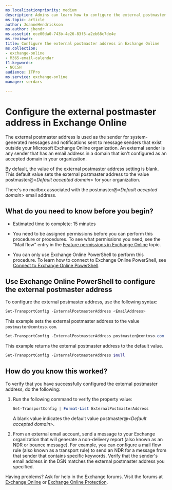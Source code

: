 ```yaml
---
ms.localizationpriority: medium
description: Admins can learn how to configure the external postmaster email address in Exchange Online.
ms.topic: article
author: JoanneHendrickson
ms.author: jhendr
ms.assetid: ece00da0-743b-4e26-83f5-a2eb68c7de4e
ms.reviewer: 
title: Configure the external postmaster address in Exchange Online
ms.collection: 
- exchange-online
- M365-email-calendar
f1.keywords:
- NOCSH
audience: ITPro
ms.service: exchange-online
manager: serdars

---
```


# Configure the external postmaster address in Exchange Online

The external postmaster address is used as the sender for system-generated messages and notifications sent to message senders that exist outside your Microsoft Exchange Online organization. An external sender is any sender that has an email address in a domain that isn't configured as an accepted domain in your organization.

By default, the value of the external postmaster address setting is blank. This default value sets the external postmaster address to the value postmaster@\<_Default accepted domain_\> for your organization.

There's no mailbox associated with the postmaster@\<_Default accepted domain_\> email address.

## What do you need to know before you begin?

- Estimated time to complete: 15 minutes

- You need to be assigned permissions before you can perform this procedure or procedures. To see what permissions you need, see the "Mail flow" entry in the [Feature permissions in Exchange Online](../permissions-exo/feature-permissions.md) topic.

- You can only use Exchange Online PowerShell to perform this procedure. To learn how to connect to Exchange Online PowerShell, see [Connect to Exchange Online PowerShell](/powershell/exchange/connect-to-exchange-online-powershell).


## Use Exchange Online PowerShell to configure the external postmaster address

To configure the external postmaster address, use the following syntax:

```powershell
Set-TransportConfig -ExternalPostmasterAddress <EmailAddress>
```

This example sets the external postmaster address to the value `postmaster@contoso.com`.

```powershell
Set-TransportConfig -ExternalPostmasterAddress postmaster@contoso.com
```

This example returns the external postmaster address to the default value.

```powershell
Set-TransportConfig -ExternalPostmasterAddress $null
```

## How do you know this worked?

To verify that you have successfully configured the external postmaster address, do the following:

1. Run the following command to verify the property value:

   ```powershell
   Get-TransportConfig | Format-List ExternalPostmasterAddress
   ```

   A blank value indicates the default value postmaster@\<_Default accepted domain_\>.

2. From an external email account, send a message to your Exchange organization that will generate a non-delivery report (also known as an NDR or bounce message). For example, you can configure a mail flow rule (also known as a transport rule) to send an NDR for a message from that sender that contains specific keywords. Verify that the sender's email address in the DSN matches the external postmaster address you specified.

Having problems? Ask for help in the Exchange forums. Visit the forums at [Exchange Online](/answers/topics/office-exchange-server-itpro.html) or [Exchange Online Protection](https://social.technet.microsoft.com/forums/forefront/home?forum=FOPE).
